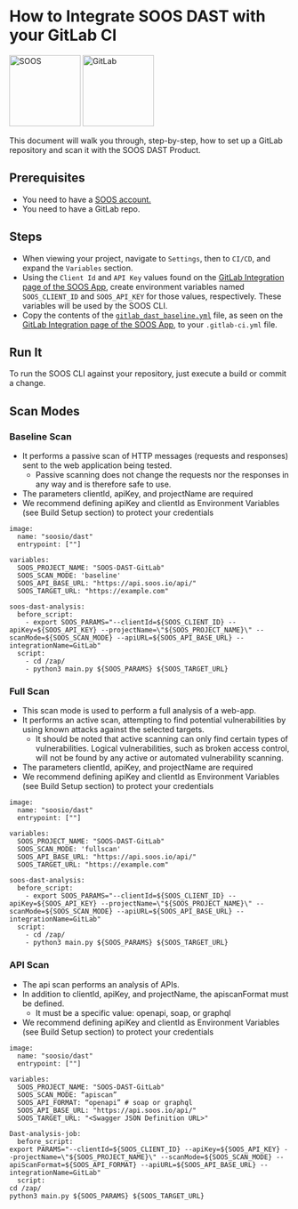 # How to Integrate SOOS DAST with your GitLab CI
<div>
<img src="../assets/img/SOOS-Icon.png" alt="SOOS" width="128" height="128">
<img src="../assets/img/gitlab.png" alt="GitLab" width="128" height="128">
</div>

This document will walk you through, step-by-step, how to set up a GitLab repository and scan it with the SOOS DAST Product.

## Prerequisites

- You need to have a [SOOS account.](https://app.soos.io/register)
- You need to have a GitLab repo.

## Steps

* When viewing your project, navigate to `Settings`, then to `CI/CD`, and expand the `Variables` section.
* Using the `Client Id` and `API Key` values found on the [GitLab Integration page of the SOOS App](https://app.soos.io/integrate/sca?id=gitlab), create environment variables named `SOOS_CLIENT_ID` and `SOOS_API_KEY` for those values, respectively. These variables will be used by the SOOS CLI.
* Copy the contents of the [`gitlab_dast_baseline.yml`](https://gist.github.com/soostech/7b74eb66cc1bde6cc4506eb67538fc14) file, as seen on the [GitLab Integration page of the SOOS App](https://app.soos.io/integrate/dast?id=gitlab), to your `.gitlab-ci.yml` file.

## Run It
To run the SOOS CLI against your repository, just execute a build or commit a change.

## Scan Modes

### **Baseline Scan**
* It performs a passive scan of HTTP messages (requests and responses) sent to the web application being tested. 
    * Passive scanning does not change the requests nor the responses in any way and is therefore safe to use.
* The parameters clientId, apiKey, and projectName are required
* We recommend defining apiKey and clientId as Environment Variables (see Build Setup section) to protect your credentials

```
image:
  name: "soosio/dast"
  entrypoint: [""]

variables:
  SOOS_PROJECT_NAME: "SOOS-DAST-GitLab"
  SOOS_SCAN_MODE: 'baseline'
  SOOS_API_BASE_URL: "https://api.soos.io/api/"
  SOOS_TARGET_URL: "https://example.com"

soos-dast-analysis:
  before_script:
    - export SOOS_PARAMS="--clientId=${SOOS_CLIENT_ID} --apiKey=${SOOS_API_KEY} --projectName=\"${SOOS_PROJECT_NAME}\" --scanMode=${SOOS_SCAN_MODE} --apiURL=${SOOS_API_BASE_URL} --integrationName=GitLab"
  script:
    - cd /zap/
    - python3 main.py ${SOOS_PARAMS} ${SOOS_TARGET_URL}
```

### **Full Scan**
* This scan mode is used to perform a full analysis of a web-app. 
* It performs an active scan, attempting to find potential vulnerabilities by using known attacks against the selected targets. 
    * It should be noted that active scanning can only find certain types of vulnerabilities. Logical vulnerabilities, such as broken access control, will not be found by any active or automated vulnerability scanning.
* The parameters clientId, apiKey, and projectName are required
* We recommend defining apiKey and clientId as Environment Variables (see Build Setup section) to protect your credentials

```
image:
  name: "soosio/dast"
  entrypoint: [""]

variables:
  SOOS_PROJECT_NAME: "SOOS-DAST-GitLab"
  SOOS_SCAN_MODE: 'fullscan'
  SOOS_API_BASE_URL: "https://api.soos.io/api/"
  SOOS_TARGET_URL: "https://example.com"

soos-dast-analysis:
  before_script:
    - export SOOS_PARAMS="--clientId=${SOOS_CLIENT_ID} --apiKey=${SOOS_API_KEY} --projectName=\"${SOOS_PROJECT_NAME}\" --scanMode=${SOOS_SCAN_MODE} --apiURL=${SOOS_API_BASE_URL} --integrationName=GitLab"
  script:
    - cd /zap/
    - python3 main.py ${SOOS_PARAMS} ${SOOS_TARGET_URL}
```

### **API Scan**
* The api scan performs an analysis of APIs.
* In addition to clientId, apiKey, and projectName, the apiscanFormat must be defined. 
    * It must be a specific value: openapi, soap, or graphql
* We recommend defining apiKey and clientId as Environment Variables (see Build Setup section) to protect your credentials

```
image:
  name: "soosio/dast"
  entrypoint: [""]

variables:
  SOOS_PROJECT_NAME: "SOOS-DAST-GitLab"
  SOOS_SCAN_MODE: “apiscan”
  SOOS_API_FORMAT: “openapi” # soap or graphql
  SOOS_API_BASE_URL: "https://api.soos.io/api/"
  SOOS_TARGET_URL: "<Swagger JSON Definition URL>"

Dast-analysis-job:
  before_script:
export PARAMS="--clientId=${SOOS_CLIENT_ID} --apiKey=${SOOS_API_KEY} --projectName=\"${SOOS_PROJECT_NAME}\" --scanMode=${SOOS_SCAN_MODE} --apiScanFormat=${SOOS_API_FORMAT} --apiURL=${SOOS_API_BASE_URL} --integrationName=GitLab" 
  script:
cd /zap/
python3 main.py ${SOOS_PARAMS} ${SOOS_TARGET_URL}
```
